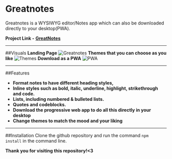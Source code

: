 # Greatnotes

Greatnotes is a WYSIWYG editor/Notes app which can also be downloaded directly to your desktop(PWA).


**Project Link -** **[GreatNotes](greatnotes.netlify.app)**
***
##Visuals
**Landing Page**
![Greatnotes](https://github.com/Arijit1809/Greatnotes/blob/images/greatnote.png?raw=true)
**Themes that you can choose as you like**
![Themes](https://github.com/Arijit1809/Greatnotes/blob/images/themes.jpg?raw=true)
**Download as a PWA**
![PWA](https://github.com/Arijit1809/Greatnotes/blob/images/pwa.png?raw=true)
***

##Features
* **Format notes to have different heading styles,**
* **Inline styles such as bold, italic, underline, highlight, strikethrough and code.**
* **Lists, including numbered & bulleted lists.**
* **Quotes and codeblocks.**
* **Download the progressive web app to do all this directly in your desktop**
* **Change themes to match the mood and your liking**

***

##Installation
Clone the github repository and run the command `npm install` in the command line.

**Thank you for visiting this repository!<3**

​